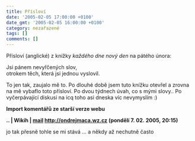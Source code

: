 ```yaml
---
title: Přísloví
date: '2005-02-05 17:00:00 +0100'
date_gmt: '2005-02-05 16:00:00 +0100'
category: nezařazené
tags: []
comments: []
---
```

<p>Přísloví (anglické) z knížky <em>každého dne nový den</em> na pátého února:</p>
<p class="odsazeny">Jsi pánem nevyřčených slov,<br>otrokem těch, která jsi jednou vyslovil.</p>
<p>To jen tak, zaujalo mě to. Po dlouhé době jsem tuto knížku otevřel
a zrovna na mě vybaflo toto přísloví. Po dvou týdnech úvah, co s mými slovy..
Po vyčerpávající diskusi na icq toho asi dneska víc nevymyslím :)</p>
<div class="import-komentaru">
<p><strong>Import komentářů ze starší verze webu</strong></p>
<div class="comment">
<p style="font-weight:bold"><span class="compredmet">..</span> | <span class="comname">Wikih</span> |  <a href="mailto:ondrejmaca@centrum.cz">mail</a>  <a href="http://ondrejmaca.wz.cz">http://ondrejmaca.wz.cz</a> (pondělí&nbsp;7.&nbsp;02.&nbsp;2005,&nbsp;20:15)</p>
<p>jo tak přesně tohle se mi stává ... a někdy až nechutně často </p>
</div>
</div>
